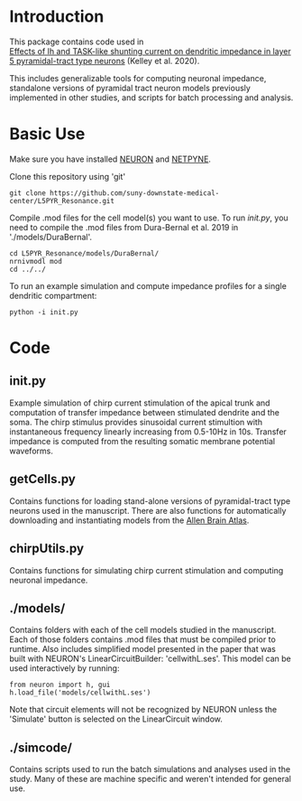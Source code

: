 # Introduction
This package contains code used in  
[Effects of Ih and TASK-like shunting current on dendritic impedance in layer 5 pyramidal-tract type neurons](https://www.biorxiv.org/) (Kelley et al. 2020).  

This includes generalizable tools for computing neuronal impedance, 
standalone versions of pyramidal tract neuron models previously 
implemented in other studies, and scripts for batch processing and analysis.

# Basic Use
Make sure you have installed [NEURON](https://www.neuron.yale.edu/neuron/) and [NETPYNE](http://netpyne.org/).

Clone this repository using 'git'
```
git clone https://github.com/suny-downstate-medical-center/L5PYR_Resonance.git
```

Compile .mod files for the cell model(s) you want to use.  To run *init.py*, you
need to compile the .mod files from Dura-Bernal et al. 2019 in './models/DuraBernal'.
```
cd L5PYR_Resonance/models/DuraBernal/
nrnivmodl mod
cd ../../
```
To run an example simulation and compute impedance profiles for a single dendritic
compartment:
```
python -i init.py
```

# Code
## init.py 
Example simulation of chirp current stimulation of the apical trunk and computation
of transfer impedance between stimulated dendrite and the soma.  The chirp stimulus
provides sinusoidal current stimultion with instantaneous frequency linearly
increasing from 0.5-10Hz in 10s. Transfer impedance is computed from the resulting
somatic membrane potential waveforms.

## getCells.py
Contains functions for loading stand-alone versions of 
pyramidal-tract type neurons used in the manuscript. 
There are also functions for automatically downloading and instantiating models
from the [Allen Brain Atlas](https://portal.brain-map.org/).

## chirpUtils.py
Contains functions for simulating chirp current stimulation and
computing neuronal impedance.  

## ./models/
Contains folders with each of the cell models studied in the 
manuscript.  Each of those folders contains .mod files that must be compiled prior
to runtime. Also includes simplified model presented in the paper that was built with
NEURON's LinearCircuitBuilder: 'cellwithL.ses'. This model can be used interactively 
by running:
```
from neuron import h, gui
h.load_file('models/cellwithL.ses')
```
Note that circuit elements will not be recognized by NEURON unless the 'Simulate'
button is selected on the LinearCircuit window.

## ./simcode/ 
Contains scripts used to run the batch simulations and analyses used in the study. 
Many of these are machine specific and weren't intended for general use. 